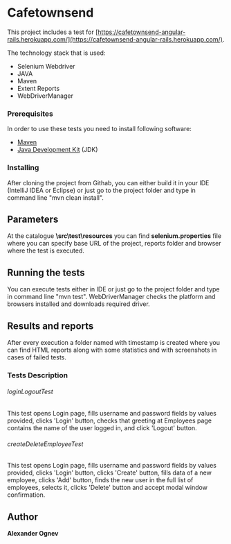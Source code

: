 # Cafetownsend

This project includes a test for  [https://cafetownsend-angular-rails.herokuapp.com/](https://cafetownsend-angular-rails.herokuapp.com/).

The technology stack that is used:
 * Selenium Webdriver
 * JAVA
 * Maven 
 * Extent Reports
 * WebDriverManager

### Prerequisites

In order to use these tests you need to install following software:


* [Maven](https://maven.apache.org/)
* [Java Development Kit](https://bell-sw.com/pages/java-8u232/) (JDK)


### Installing

After cloning the project from Githab, you can either build it in your IDE (IntelliJ IDEA or Eclipse) or just go to the project folder and type in command line "mvn clean install".

## Parameters
At the catalogue **\src\test\resources** you can find **selenium.properties** file where you can specify base URL of the project, reports folder and browser where the test is executed. 

## Running the tests

You can execute tests either in IDE or just go to the project folder and type in command line "mvn test".
WebDriverManager checks the platform and browsers installed and downloads required driver.  


## Results and reports

After every execution a folder named with timestamp is created where you can find HTML reports along with some statistics and with screenshots in cases of failed tests. 

### Tests Description

###### loginLogoutTest

This test opens Login page, fills username and password fields by values provided, clicks 'Login' button, checks that greeting at Employees page contains the name of the user logged in, and click 'Logout' button.

###### createDeleteEmployeeTest

This test opens Login page, fills username and password fields by values provided, clicks 'Login' button, clicks 'Create' button, fills data of a new employee, clicks 'Add' button, finds the new user in the full list of employees, selects it, clicks 'Delete' button and accept modal window confirmation.


## Author

 **Alexander Ognev** 

